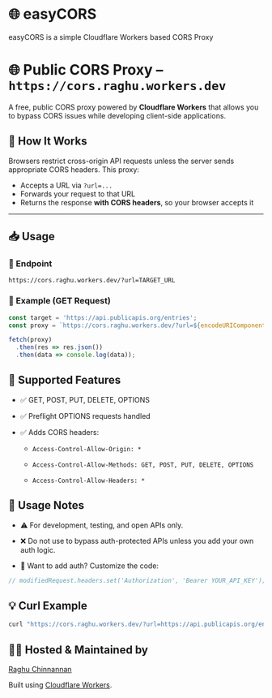 # 🌐 easyCORS
easyCORS is a simple Cloudflare Workers based CORS Proxy

# 🌐 Public CORS Proxy – `https://cors.raghu.workers.dev`

A free, public CORS proxy powered by **Cloudflare Workers** that allows you to bypass CORS issues while developing client-side applications.

## 🔧 How It Works

Browsers restrict cross-origin API requests unless the server sends appropriate CORS headers. This proxy:

- Accepts a URL via `?url=...`
- Forwards your request to that URL
- Returns the response **with CORS headers**, so your browser accepts it

---

## 📥 Usage

### 📌 Endpoint
`https://cors.raghu.workers.dev/?url=TARGET_URL`

### 🧪 Example (GET Request)

```javascript
const target = 'https://api.publicapis.org/entries';
const proxy = `https://cors.raghu.workers.dev/?url=${encodeURIComponent(target)}`;

fetch(proxy)
  .then(res => res.json())
  .then(data => console.log(data));
```

## 🔐 Supported Features
- ✅ GET, POST, PUT, DELETE, OPTIONS

- ✅ Preflight OPTIONS requests handled

- ✅ Adds CORS headers:

  - `Access-Control-Allow-Origin: *`

  - `Access-Control-Allow-Methods: GET, POST, PUT, DELETE, OPTIONS`

  - `Access-Control-Allow-Headers: *`

## 🚧 Usage Notes
- ⚠️ For development, testing, and open APIs only.

- ❌ Do not use to bypass auth-protected APIs unless you add your own auth logic.

- 🔐 Want to add auth? Customize the code:

```js
// modifiedRequest.headers.set('Authorization', 'Bearer YOUR_API_KEY');
```

## 💡 Curl Example
```bash
curl "https://cors.raghu.workers.dev/?url=https://api.publicapis.org/entries"
```

## 👨‍💻 Hosted & Maintained by
[Raghu Chinnannan](https://github.com/raghuchinnannan)

Built using [Cloudflare Workers](https://developers.cloudflare.com/workers/).


